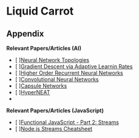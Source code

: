 # Liquid Carrot

## Appendix

**Relevant Papers/Articles (AI)**

* [ ][Neural Network Topologies](https://pdfs.semanticscholar.org/8e5c/f14d4cbe33b0f29e290cc87d2bce94e36a1c.pdf)
* [ ][Gradient Descent via Adaptive Learnin Rates](http://www.cs.toronto.edu/~mravox/p4.pdf)
* [ ][Higher Order Recurrent Neural Networks](https://arxiv.org/pdf/1605.00064.pdf)
* [ ][Convolutional Neural Networks](http://cs231n.github.io/convolutional-networks/)
* [ ][Capsule Networks](https://pechyonkin.me/capsules-1/)
* [ ][HyperNEAT](http://axon.cs.byu.edu/~dan/778/papers/NeuroEvolution/stanley3**.pdf)
*

**Relevant Papers/Articles (JavaScript)**

* [ ][Functional JavaScript - Part 2: Streams](https://blog.jeremyfairbank.com/javascript/functional-javascript-streams-2/)
* [ ][Node.js Streams Cheatsheet](https://devhints.io/nodejs-stream)